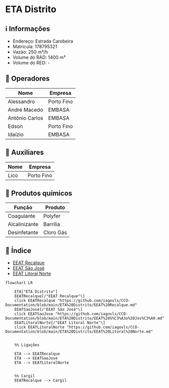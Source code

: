 # ETA Distrito

## ℹ️ Informações
- Endereço: Estrada Carobeira
- Matrícula: 178795321
- Vazão: 250 m³/h
- Volume do RAD: 1400 m³
- Volume do RED: -


## 👷 Operadores
| Nome     | Empresa |
| -------------    | ------------- |
| Alessandro  | Porto Fino |
| André Macedo  | EMBASA |
| Antônio Carlos  | EMBASA|
| Edson  | Porto Fino |
| Idaízio  | EMBASA |

## 👷 Auxiliares
| Nome     | Empresa |
| -------------    | ------------- |
| Lico  | Porto Fino |


## 🧪 Produtos químicos

| Função     | Produto |
| -------------    | ------------- |
| Coagulante  | Polyfer|
| Alcalinizante  | Barrília |
| Desinfetante  | Cloro Gás |

## 📖 Índice

- [EEAT Recalque](EEAT%20Recalque.md)
- [EEAT São José](EEAT%20São%20José.md)
- [EEAT Litoral Norte](EEAT%20Litoral%20Norte.md)

```mermaid
flowchart LR
        
    ETA["ETA Distrito"] 
    EEATRecalque[/"EEAT Recalque"\]
    click EEATRecalque "https://github.com/iagovls/CCO-Documentation/blob/main/ETA%20Distrito/EEAT%20Recalque.md"
    EEATSaoJose[/"EEAT São José"\]
    click EEATSaoJose "https://github.com/iagovls/CCO-Documentation/blob/main/ETA%20Distrito/EEAT%20S%C3%A3o%20Jos%C3%A9.md"
    EEATLitoralNorte[/"EEAT Litoral Norte"\] 
    click EEATLitoralNorte "https://github.com/iagovls/CCO-Documentation/blob/main/ETA%20Distrito/EEAT%20Litoral%20Norte.md"
    

    %% Ligações
    
    ETA --> EEATRecalque
    ETA --> EEATSaoJose
    ETA --> EEATLitoralNorte

    
    %% Cargil
    EEATRecalque --> Cargil
    
    

    

    
        
```
